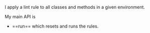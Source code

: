 I apply a lint rule to all classes and methods in a given environment.My main API is - ==run== which resets and runs the rules.